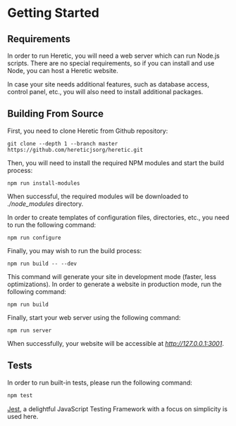# Getting Started

## Requirements

In order to run Heretic, you will need a web server which can run Node.js scripts. There are no special requirements, so if you can install and use Node, you can host a Heretic website.

In case your site needs additional features, such as database access, control panel, etc., you will also need to install additional packages.

## Building From Source

First, you need to clone Heretic from Github repository:

```
git clone --depth 1 --branch master https://github.com/hereticjsorg/heretic.git
```

Then, you will need to install the required NPM modules and start the build process:

```
npm run install-modules
```

When successful, the required modules will be downloaded to *./node_modules* directory.

In order to create templates of configuration files, directories, etc., you need to run the following command:

```
npm run configure
```

Finally, you may wish to run the build process:

```
npm run build -- --dev
```

This command will generate your site in development mode (faster, less optimizations). In order to generate a website in production mode, run the following command:

```
npm run build
```

Finally, start your web server using the following command:

```
npm run server
```

When successfully, your website will be accessible at *http://127.0.0.1:3001*.

## Tests

In order to run built-in tests, please run the following command:

```bash
npm test
```

[Jest](https://jestjs.io/ru/), a delightful JavaScript Testing Framework with a focus on simplicity is used here.